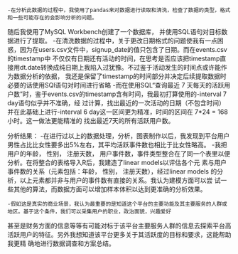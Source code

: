     -在分析此数据的过程中，我使用了pandas来对数据进行读取和清洗，检查了数据的类型，格式和一些可能存在的会影响分析的问题。
随后我使用了MySQL Workbench创建了一个数据库， 并使用SQL语句对目标数据进行了提取。
    -在清洗数据的过程中，关于更改日期格式的问题使我有一点困惑，因为在users.csv文件中，signup_date的值只包含了日期。而在events.csv的timestamp中
不仅仅有日期还有活动的时间，在思考是否应该把timestamp直接用dt.date转换成纯日期上我陷入过犹豫。不过鉴于活动发生的时间点或许能作为数据分析的依据，
我还是保留了timestamp的时间部分并决定后续提取数据时必要的话使用SQl语句对时间进行省略
    -而在使用SQL“查询最近 7 天每天的活跃用户数”时，鉴于events.csv的timestamp含有时间，我最初打算使用的-interval 7 day语句似乎并不准确，经
过计算，找出最近的一次活动的日期（不包含时间）并在此基础上进行-interval 6 day这一区间更为精准，时间的区间在 7*24 = 168小时。这一做法更能精准的
找出最近7天的所有活跃用户数。

分析结果：
    -在进行过以上的数据处理，分析，图表制作以后，我发现到平台用户男性占比比女性要多出5%左右，其平均活跃事件数也相比于比女性略高。
    -我把用户的年龄， 性别， 注册天数， 用户事件数，事件类型整合在了同一个表里以便分析。在将整合的表格导入R后，我建造了linear models以评估各个元
素与用户事件数的关系（元素包括：年龄， 性别， 注册天数），经过linear models 的分析，以上元素都并非与用户的事件数有直接的关系。我认为建模方面可以尝
试一些其他的算法，而数据方面可以增加样本体积以达到更准确的分析效果。

    -假如这是真实的商业场景，我认为最重要的是知道这个平台的主要功能及其主要服务的人群或地区。基于这个条件，我们可以采集用户的职业，政治面貌，兴趣爱好
甚至是财务方面的信息等等有可能对标于该平台主要服务人群的信息去探索平台高活跃用户的特征。另外我想知道该平台更多关于其活跃度的目标和要求，这能帮助我更精
确地进行数据调查和方案总结。